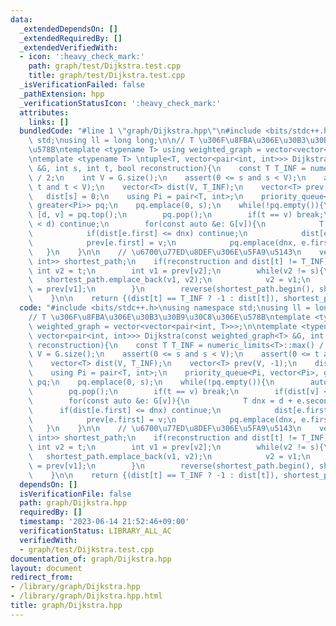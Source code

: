 ```yaml
---
data:
  _extendedDependsOn: []
  _extendedRequiredBy: []
  _extendedVerifiedWith:
  - icon: ':heavy_check_mark:'
    path: graph/test/Dijkstra.test.cpp
    title: graph/test/Dijkstra.test.cpp
  _isVerificationFailed: false
  _pathExtension: hpp
  _verificationStatusIcon: ':heavy_check_mark:'
  attributes:
    links: []
  bundledCode: "#line 1 \"graph/Dijkstra.hpp\"\n#include <bits/stdc++.h>\nusing namespace\
    \ std;\nusing ll = long long;\n\n// T \u306F\u8FBA\u306E\u30B3\u30B9\u30C8\u306E\
    \u578B\ntemplate <typename T> using weighted_graph = vector<vector<pair<int, T>>>;\n\
    \ntemplate <typename T> \ntuple<T, vector<pair<int, int>>> Dijkstra(const weighted_graph<T>\
    \ &G, int s, int t, bool reconstruction){\n    const T T_INF = numeric_limits<T>::max()\
    \ / 2;\n    int V = G.size();\n    assert(0 <= s and s < V);\n    assert(0 <=\
    \ t and t < V);\n    vector<T> dist(V, T_INF);\n    vector<T> prev(V, -1);\n \
    \   dist[s] = 0;\n    using Pi = pair<T, int>;\n    priority_queue<Pi, vector<Pi>,\
    \ greater<Pi>> pq;\n    pq.emplace(0, s);\n    while(!pq.empty()){\n        auto\
    \ [d, v] = pq.top();\n        pq.pop();\n        if(t == v) break;\n        if(dist[v]\
    \ < d) continue;\n        for(const auto &e: G[v]){\n            T dnx = d + e.second;\n\
    \            if(dist[e.first] <= dnx) continue;\n            dist[e.first] = dnx;\n\
    \            prev[e.first] = v;\n            pq.emplace(dnx, e.first);\n     \
    \   }\n    }\n\n    // \u6700\u77ED\u8DEF\u306E\u5FA9\u5143\n    vector<pair<int,\
    \ int>> shortest_path;\n    if(reconstruction and dist[t] != T_INF){\n       \
    \ int v2 = t;\n        int v1 = prev[v2];\n        while(v2 != s){\n         \
    \   shortest_path.emplace_back(v1, v2);\n            v2 = v1;\n            v1\
    \ = prev[v1];\n        }\n        reverse(shortest_path.begin(), shortest_path.end());\n\
    \    }\n\n    return {(dist[t] == T_INF ? -1 : dist[t]), shortest_path};\n}\n"
  code: "#include <bits/stdc++.h>\nusing namespace std;\nusing ll = long long;\n\n\
    // T \u306F\u8FBA\u306E\u30B3\u30B9\u30C8\u306E\u578B\ntemplate <typename T> using\
    \ weighted_graph = vector<vector<pair<int, T>>>;\n\ntemplate <typename T> \ntuple<T,\
    \ vector<pair<int, int>>> Dijkstra(const weighted_graph<T> &G, int s, int t, bool\
    \ reconstruction){\n    const T T_INF = numeric_limits<T>::max() / 2;\n    int\
    \ V = G.size();\n    assert(0 <= s and s < V);\n    assert(0 <= t and t < V);\n\
    \    vector<T> dist(V, T_INF);\n    vector<T> prev(V, -1);\n    dist[s] = 0;\n\
    \    using Pi = pair<T, int>;\n    priority_queue<Pi, vector<Pi>, greater<Pi>>\
    \ pq;\n    pq.emplace(0, s);\n    while(!pq.empty()){\n        auto [d, v] = pq.top();\n\
    \        pq.pop();\n        if(t == v) break;\n        if(dist[v] < d) continue;\n\
    \        for(const auto &e: G[v]){\n            T dnx = d + e.second;\n      \
    \      if(dist[e.first] <= dnx) continue;\n            dist[e.first] = dnx;\n\
    \            prev[e.first] = v;\n            pq.emplace(dnx, e.first);\n     \
    \   }\n    }\n\n    // \u6700\u77ED\u8DEF\u306E\u5FA9\u5143\n    vector<pair<int,\
    \ int>> shortest_path;\n    if(reconstruction and dist[t] != T_INF){\n       \
    \ int v2 = t;\n        int v1 = prev[v2];\n        while(v2 != s){\n         \
    \   shortest_path.emplace_back(v1, v2);\n            v2 = v1;\n            v1\
    \ = prev[v1];\n        }\n        reverse(shortest_path.begin(), shortest_path.end());\n\
    \    }\n\n    return {(dist[t] == T_INF ? -1 : dist[t]), shortest_path};\n}"
  dependsOn: []
  isVerificationFile: false
  path: graph/Dijkstra.hpp
  requiredBy: []
  timestamp: '2023-06-14 21:52:46+09:00'
  verificationStatus: LIBRARY_ALL_AC
  verifiedWith:
  - graph/test/Dijkstra.test.cpp
documentation_of: graph/Dijkstra.hpp
layout: document
redirect_from:
- /library/graph/Dijkstra.hpp
- /library/graph/Dijkstra.hpp.html
title: graph/Dijkstra.hpp
---
```

